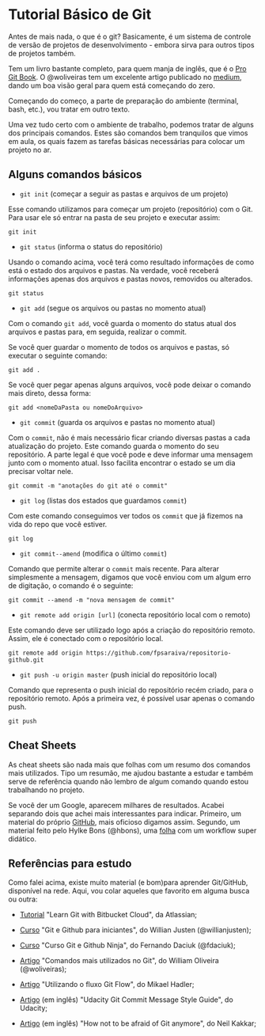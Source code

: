 # Tutorial Básico de Git

Antes de mais nada, o que é o git? Basicamente, é um sistema de controle de versão de projetos de desenvolvimento - embora sirva para outros tipos de projetos também. 

Tem um livro bastante completo, para quem manja de inglês, que é o [Pro Git Book](https://git-scm.com/book/en/v2 "Link Pro Git Book"). O @woliveiras tem um excelente artigo publicado no [medium](https://medium.com/trainingcenter/plano-para-estudar-git-e-github-enquanto-aprende-programa%C3%A7%C3%A3o-f5d5f986f459 "Artigo woliveiras Medium"), dando um boa visão geral para quem está começando do zero.

Começando do começo, a parte de preparação do ambiente (terminal, bash, etc.), vou tratar em outro texto.

Uma vez tudo certo com o ambiente de trabalho, podemos tratar de alguns dos principais comandos. Estes são comandos bem tranquilos que vimos em aula, os quais fazem as tarefas básicas necessárias para colocar um projeto no ar.

## Alguns comandos básicos


- `git init` (começar a seguir as pastas e arquivos de um projeto)

Esse comando utilizamos para começar um projeto (repositório) com o Git. Para usar ele só entrar na pasta de seu projeto e executar assim:

```
git init
```

- `git status` (informa o status do repositório)

Usando o comando acima, você terá como resultado informações de como está o estado dos arquivos e pastas. Na verdade, você receberá informações apenas dos arquivos e pastas novos, removidos ou alterados.

```
git status
```

- `git add` (segue os arquivos ou pastas no momento atual)

Com o comando `git add`, você guarda o momento do status atual dos arquivos e pastas para, em seguida, realizar o commit.

Se você quer guardar o momento de todos os arquivos e pastas, só executar o seguinte comando:

```
git add .
```

Se você quer pegar apenas alguns arquivos, você pode deixar o comando mais direto, dessa forma:

```
git add <nomeDaPasta ou nomeDoArquivo>
```

- `git commit` (guarda os arquivos e pastas no momento atual)

Com o `commit`, não é mais necessário ficar criando diversas pastas a cada atualização do projeto. Este comando guarda o momento do seu repositório. A parte legal é que você pode e deve informar uma mensagem junto com o momento atual. Isso facilita encontrar o estado se um dia precisar voltar nele.

```
git commit -m "anotações do git até o commit"
```

- `git log` (listas dos estados que guardamos `commit`)

Com este comando conseguimos ver todos os `commit` que já fizemos na vida do repo que você estiver.

```
git log
```

- `git commit--amend` (modifica o último `commit`)

Comando que permite alterar o `commit` mais recente. Para alterar simplesmente a mensagem, digamos que você enviou com um algum erro de digitação, o comando é o seguinte:

```
git commit --amend -m "nova mensagem de commit"
```

- `git remote add origin [url]` (conecta repositório local com o remoto)

Este comando deve ser utilizado logo após a criação do repositório remoto. Assim, ele é conectado com o repositório local.

```
git remote add origin https://github.com/fpsaraiva/repositorio-github.git
```

- `git push -u origin master` (push inicial do repositório local)

Comando que representa o push inicial do repositório recém criado, para o repositório remoto. Após a primeira vez, é possível usar apenas o comando push.

```
git push
```

## Cheat Sheets

As cheat sheets são nada mais que folhas com um resumo dos comandos mais utilizados. Tipo um resumão, me ajudou bastante a estudar e também serve de referência quando não lembro de algum comando quando estou trabalhando no projeto.

Se você der um Google, aparecem milhares de resultados. Acabei separando dois que achei mais interessantes para indicar. Primeiro, um material do próprio [GitHub](https://github.com/fpsaraiva/curso-do-front-ao-end/blob/master/aula%2001/git-cheat-sheet-01.pdf "Cheat Sheet GitHub"), mais oficioso digamos assim. Segundo, um material feito pelo Hylke Bons (@hbons), uma [folha](https://github.com/fpsaraiva/curso-do-front-ao-end/blob/master/aula%2001/git-cheat-sheet-02.pdf "Cheat Sheet hbons") com um workflow super didático. 

## Referências para estudo

Como falei acima, existe muito material (e bom)para aprender Git/GitHub, disponível na rede. Aqui, vou colar aqueles que favorito em alguma busca ou outra:

- [Tutorial](https://www.atlassian.com/git/tutorials/learn-git-with-bitbucket-cloud "Tutorial Atlassian") "Learn Git with Bitbucket Cloud", da Atlassian;

- [Curso](https://www.udemy.com/git-e-github-para-iniciantes/ "Curso Willian Justen") "Git e Github para iniciantes", do Willian Justen (@willianjusten);

- [Curso](https://www.udemy.com/git-e-github-ninja/ "Curso Fernando Daciuk") "Curso Git e Github Ninja", do Fernando Daciuk (@fdaciuk);

- [Artigo](https://woliveiras.com.br/posts/comandos-mais-utilizados-no-git/ "Artigo Comandos Git") "Comandos mais utilizados no Git", do William Oliveira (@woliveiras);

- [Artigo](https://medium.com/trainingcenter/utilizando-o-fluxo-git-flow-e63d5e0d5e04 "Artigo Fluxo Git Flow") "Utilizando o fluxo Git Flow", do Mikael Hadler;

- [Artigo](https://udacity.github.io/git-styleguide/ "Artigo Commit Style Guide") (em inglês) "Udacity Git Commit Message Style Guide", do Udacity;

- [Artigo](https://medium.freecodecamp.org/how-not-to-be-afraid-of-git-anymore-fe1da7415286 "Artigo nor afraid of git") (em inglês) "How not to be afraid of Git anymore", do Neil Kakkar;
